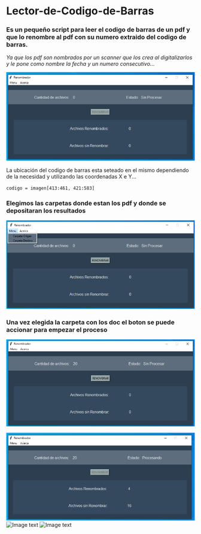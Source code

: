 # Lector-de-Codigo-de-Barras

### Es un pequeño script para leer el codigo de barras de un pdf y que lo renombre al pdf con su numero extraido del codigo de barras.

_Ya que los pdf son nombrados por un scanner que los crea al digitalizarlos y le pone como nombre la fecha y un numero consecutivo..._

![Image text](https://github.com/Javier-I-Morales/Lector-de-Codigo-de-Barras/blob/main/Lector_de_codigos/Imagenes/Interfaz.png)


La ubicación del codigo de barras esta seteado en el mismo dependiendo de la necesidad y utilizando las coordenadas X e Y...

```
codigo = imagen[413:461, 421:583]
```

### Elegimos las carpetas donde estan los pdf y donde se depositaran los resultados

![Image text](https://github.com/Javier-I-Morales/Lector-de-Codigo-de-Barras/blob/main/Lector_de_codigos/Imagenes/menu.png)

### Una vez elegida la carpeta con los doc el boton se puede accionar para empezar el proceso

![image text](https://github.com/Javier-I-Morales/Lector-de-Codigo-de-Barras/blob/main/Lector_de_codigos/Imagenes/Interfaz%20antes%20del%20proceso.png)


![Image text](https://github.com/Javier-I-Morales/Lector-de-Codigo-de-Barras/blob/main/Lector_de_codigos/Imagenes/Interfaz%20procesando.png)
![Image text]()
![Image text]()
